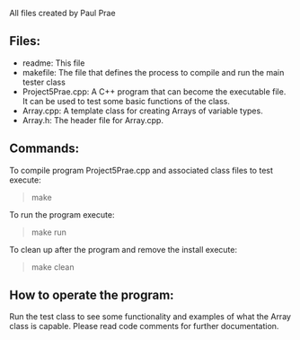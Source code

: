 All files created by Paul Prae

Files:
-------

+ readme:			This file
+ makefile:		The file that defines the process to compile 
and run the main tester class
+ Project5Prae.cpp:	A C++ program that can become the executable
file. It can be used to test some basic functions of the class.
+ Array.cpp:		A template class for creating Arrays of
variable types.
+ Array.h:			The header file for Array.cpp.


Commands:
----------

To compile program Project5Prae.cpp and associated class files to test execute:

> make

To run the program execute:

> make run

To clean up after the program and remove the install execute:

> make clean


How to operate the program:
----------------------------

Run the test class to see some functionality and examples of what the Array 
class is capable. Please read code comments for further documentation.
